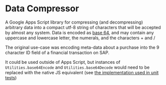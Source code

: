 # Data Compressor

A Google Apps Script library for compressing (and decompressing) arbitrary data into a compact utf-8 string of characters that will be accepted by almost any system. Data is encoded as [base 64](https://www.freecodecamp.org/news/what-is-base64-encoding/), and may contain any uppercase and lowercase letter, the numerals, and the characters + and /

The original use-case was encoding meta-data about a purchase into the 9 character ID field of a financial transaction on SAP.

It could be used outside of Apps Script, but instances of `Utilities.base64Encode` and `Utilities.base64Decode` would need to be replaced with the native JS equivalent (see [the implementation used in unit tests](/test/setup.ts))

